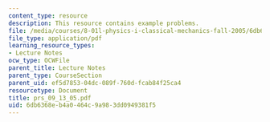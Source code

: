 ```yaml
---
content_type: resource
description: This resource contains example problems.
file: /media/courses/8-01l-physics-i-classical-mechanics-fall-2005/6db6368eb4a0464c9a983dd0949381f5_prs_09_13_05.pdf
file_type: application/pdf
learning_resource_types:
- Lecture Notes
ocw_type: OCWFile
parent_title: Lecture Notes
parent_type: CourseSection
parent_uid: ef5d7853-04dc-089f-760d-fcab84f25ca4
resourcetype: Document
title: prs_09_13_05.pdf
uid: 6db6368e-b4a0-464c-9a98-3dd0949381f5
---
```

